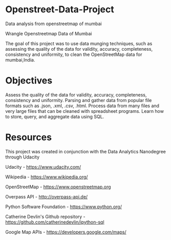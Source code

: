 # Openstreet-Data-Project

Data analysis from openstreetmap of mumbai

Wrangle Openstreetmap Data of Mumbai

The goal of this project was to use data munging techniques, such as assessing the quality of the data for validity, accuracy, completeness, consistency and uniformity, to clean the OpenStreetMap data for mumbai,India.

# Objectives

Assess the quality of the data for validity, accuracy, completeness, consistency and uniformity. Parsing and gather data from popular file formats such as .json, .xml, .csv, .html. Process data from many files and very large files that can be cleaned with spreadsheet programs. Learn how to store, query, and aggregate data using SQL.

# Resources

This project was created in conjunction with the Data Analytics Nanodegree through Udacity

Udacity - https://www.udacity.com/

Wikipedia - https://www.wikipedia.org/

OpenStreetMap - https://www.openstreetmap.org

Overpass API - http://overpass-api.de/

Python Software Foundation - https://www.python.org/

Catherine Devlin's Github repository - https://github.com/catherinedevlin/ipython-sql

Google Map APIs - https://developers.google.com/maps/
